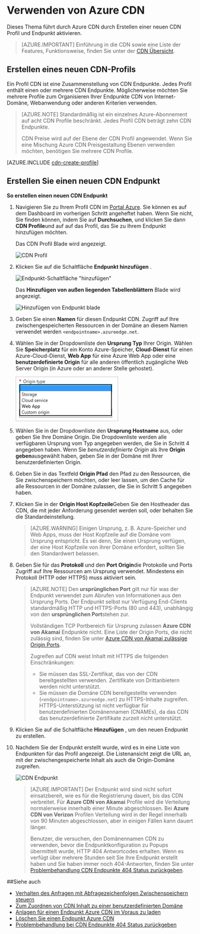 <properties
     pageTitle="Verwenden von Azure CDN | Microsoft Azure"
     description="In diesem Thema wird gezeigt, wie das Content Delivery Network (CDN) für Azure aktivieren. Das Lernprogramm führt durch die Erstellung eines neuen CDN Profil und Endpunkt."
     services="cdn"
     documentationCenter=""
     authors="camsoper"
     manager="erikre"
     editor=""/>
<tags
     ms.service="cdn"
     ms.workload="media"
     ms.tgt_pltfrm="na"
     ms.devlang="na"
     ms.topic="get-started-article"
     ms.date="07/28/2016" 
     ms.author="casoper"/>

# <a name="using-azure-cdn"></a>Verwenden von Azure CDN  

Dieses Thema führt durch Azure CDN durch Erstellen einer neuen CDN Profil und Endpunkt aktivieren.

>[AZURE.IMPORTANT] Einführung in die CDN sowie eine Liste der Features, Funktionsweise, finden Sie unter der [CDN Übersicht](./cdn-overview.md).

## <a name="create-a-new-cdn-profile"></a>Erstellen eines neuen CDN-Profils

Ein Profil CDN ist eine Zusammenstellung von CDN Endpunkte.  Jedes Profil enthält einen oder mehrere CDN Endpunkte.  Möglicherweise möchten Sie mehrere Profile zum Organisieren Ihrer Endpunkte CDN von Internet-Domäne, Webanwendung oder anderen Kriterien verwenden.

> [AZURE.NOTE] Standardmäßig ist ein einzelnes Azure-Abonnement auf acht CDN Profile beschränkt. Jedes Profil CDN beträgt zehn CDN Endpunkte.
>
> CDN Preise wird auf der Ebene der CDN Profil angewendet. Wenn Sie eine Mischung Azure CDN Preisgestaltung Ebenen verwenden möchten, benötigen Sie mehrere CDN Profile.

[AZURE.INCLUDE [cdn-create-profile](../../includes/cdn-create-profile.md)]

## <a name="create-a-new-cdn-endpoint"></a>Erstellen Sie einen neuen CDN Endpunkt

**So erstellen einen neuen CDN Endpunkt**

1. Navigieren Sie zu Ihrem Profil CDN im [Portal Azure](https://portal.azure.com).  Sie können es auf dem Dashboard im vorherigen Schritt angeheftet haben.  Wenn Sie nicht, Sie finden können, indem Sie auf **Durchsuchen**, und klicken Sie dann **CDN Profile**und auf auf das Profil, das Sie zu Ihrem Endpunkt hinzufügen möchten.

    Das CDN Profil Blade wird angezeigt.

    ![CDN Profil][cdn-profile-settings]

2. Klicken Sie auf die Schaltfläche **Endpunkt hinzufügen** .

    ![Endpunkt-Schaltfläche "hinzufügen"][cdn-new-endpoint-button]

    Das **Hinzufügen von außen liegenden Tabellenblättern** Blade wird angezeigt.

    ![Hinzufügen von Endpunkt blade][cdn-add-endpoint]

3. Geben Sie einen **Namen** für diesen Endpunkt CDN.  Zugriff auf Ihre zwischengespeicherten Ressourcen in der Domäne an diesem Namen verwendet werden `<endpointname>.azureedge.net`.

4. Wählen Sie in der Dropdownliste den **Ursprung Typ** Ihrer Origin.  Wählen Sie **Speicherplatz** für ein Konto Azure-Speicher, **Cloud-Dienst** für einen Azure-Cloud-Dienst, **Web App** für eine Azure Web App oder eine **benutzerdefinierte Origin** für alle anderen öffentlich zugängliche Web Server Origin (in Azure oder an anderer Stelle gehostet).

    ![CDN Origin Typ](./media/cdn-create-new-endpoint/cdn-origin-type.png)
        
5. Wählen Sie in der Dropdownliste den **Ursprung Hostname** aus, oder geben Sie Ihre Domäne Origin.  Die Dropdownliste werden alle verfügbaren Ursprung vom Typ angegeben werden, die Sie in Schritt 4 angegeben haben.  Wenn Sie *benutzerdefinierte Origin* als Ihre **Origin geben**ausgewählt haben, geben Sie in der Domäne mit Ihrer benutzerdefinierten Origin.

6. Geben Sie in das Textfeld **Origin Pfad** den Pfad zu den Ressourcen, die Sie zwischenspeichern möchten, oder leer lassen, um den Cache für alle Ressourcen in der Domäne zulassen, die Sie in Schritt 5 angegeben haben.

7. Klicken Sie in der **Origin Host Kopfzeile**Geben Sie den Hostheader das CDN, die mit jeder Anforderung gesendet werden soll, oder behalten Sie die Standardeinstellung.

    > [AZURE.WARNING] Einigen Ursprung, z. B. Azure-Speicher und Web Apps, muss der Host Kopfzeile auf die Domäne vom Ursprung entspricht. Es sei denn, Sie einen Ursprung verfügen, der eine Host Kopfzeile von ihrer Domäne erfordert, sollten Sie den Standardwert belassen.

8. Geben Sie für das **Protokoll** und den **Port Origin**die Protokolle und Ports Zugriff auf Ihre Ressourcen am Ursprung verwendet.  Mindestens ein Protokoll (HTTP oder HTTPS) muss aktiviert sein.
    
    > [AZURE.NOTE] Den **ursprünglichen Port** gilt nur für was der Endpunkt verwendet zum Abrufen von Informationen aus den Ursprung Ports.  Der Endpunkt selbst nur Verfügung End-Clients standardmäßig HTTP und HTTPS-Ports (80 und 443), unabhängig von den **ursprünglichen Port**stehen zur.  
    >
    > Vollständigen TCP Portbereich für Ursprung zulassen **Azure CDN von Akamai** Endpunkte nicht.  Eine Liste der Origin Ports, die nicht zulässig sind, finden Sie unter [Azure CDN von Akamai zulässige Origin Ports](https://msdn.microsoft.com/library/mt757337.aspx).  
    >
    > Zugreifen auf CDN weist Inhalt mit HTTPS die folgenden Einschränkungen:
    > 
    > - Sie müssen das SSL-Zertifikat, das von der CDN bereitgestellten verwenden. Zertifikate von Drittanbietern werden nicht unterstützt.
    > - Sie müssen die Domäne CDN bereitgestellte verwenden (`<endpointname>.azureedge.net`) zu HTTPS-Inhalte zugreifen. HTTPS-Unterstützung ist nicht verfügbar für benutzerdefinierten Domänennamen (CNAMEs), da das CDN das benutzerdefinierte Zertifikate zurzeit nicht unterstützt.

9. Klicken Sie auf die Schaltfläche **Hinzufügen** , um den neuen Endpunkt zu erstellen.

10. Nachdem Sie der Endpunkt erstellt wurde, wird es in eine Liste von Endpunkten für das Profil angezeigt. Die Listenansicht zeigt die URL an, mit der zwischengespeicherte Inhalt als auch die Origin-Domäne zugreifen.

    ![CDN Endpunkt][cdn-endpoint-success]

    > [AZURE.IMPORTANT] Der Endpunkt wird sind nicht sofort einsatzbereit, wie es für die Registrierung dauert, bis das CDN verbreitet.  Für <b>Azure CDN von Akamai</b> Profile wird die Verteilung normalerweise innerhalb einer Minute abgeschlossen.  Bei <b>Azure CDN von Verizon</b> Profilen Verteilung wird in der Regel innerhalb von 90 Minuten abgeschlossen, aber in einigen Fällen kann dauert länger.
    >    
    > Benutzer, die versuchen, den Domänennamen CDN zu verwenden, bevor die Endpunktkonfiguration zu Popups übermittelt wurde, HTTP 404 Antwortcodes erhalten.  Wenn es verfügt über mehrere Stunden seit Sie Ihre Endpunkt erstellt haben und Sie haben immer noch 404-Antworten, finden Sie unter [Problembehandlung CDN Endpunkte 404 Status zurückgeben](cdn-troubleshoot-endpoint.md).


##<a name="see-also"></a>Siehe auch
- [Verhalten des Anfragen mit Abfragezeichenfolgen Zwischenspeichern steuern](cdn-query-string.md)
- [Zum Zuordnen von CDN Inhalt zu einer benutzerdefinierten Domäne](cdn-map-content-to-custom-domain.md)
- [Anlagen für einen Endpunkt Azure CDN im Voraus zu laden](cdn-preload-endpoint.md)
- [Löschen Sie einen Endpunkt Azure CDN](cdn-purge-endpoint.md)
- [Problembehandlung bei CDN Endpunkte 404 Status zurückgeben](cdn-troubleshoot-endpoint.md)

[cdn-profile-settings]: ./media/cdn-create-new-endpoint/cdn-profile-settings.png
[cdn-new-endpoint-button]: ./media/cdn-create-new-endpoint/cdn-new-endpoint-button.png
[cdn-add-endpoint]: ./media/cdn-create-new-endpoint/cdn-add-endpoint.png
[cdn-endpoint-success]: ./media/cdn-create-new-endpoint/cdn-endpoint-success.png
